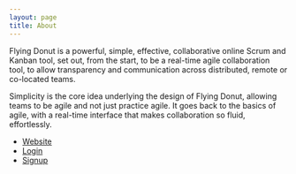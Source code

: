 ```yaml
---
layout: page
title: About
---
```


Flying Donut is a powerful, simple, effective, collaborative online Scrum and Kanban tool, 
set out, from the start, to be a real-time agile collaboration tool, to allow transparency 
and communication across distributed, remote or co-located teams. 

Simplicity is the core idea underlying the design of Flying Donut, allowing teams to be agile and not just practice agile. It goes back to the basics of agile, with a real-time interface that makes collaboration so fluid, effortlessly.

- [Website](https://www.flyingdonut.io/)
- [Login](https://www.flyingdonut.io/auth/login)
- [Signup](https://www.flyingdonut.io/auth/signup)
